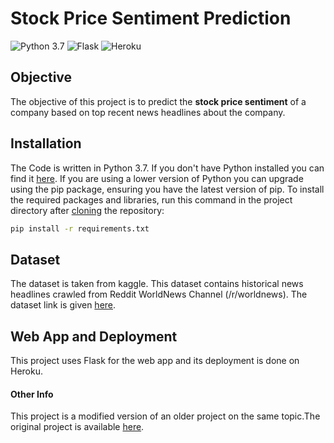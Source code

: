# Stock Price Sentiment Prediction

![Python 3.7](https://img.shields.io/badge/Pyhton-3.7-blue) ![Flask](https://img.shields.io/badge/Flask-1.1-orange) ![Heroku](https://img.shields.io/badge/Heroku-Deployment-brightgreen)

## Objective

The objective of this project is to predict the <strong>stock price sentiment</strong> of a company based on top recent news headlines about the company.

<!-- ## Live Demo

<a href="https://flight-fareprediction.herokuapp.com/">Flight Fare Predicition</a>

  ### Glimpse of the Web App
  <br>

  ![GIF](carvaluepred.gif) -->

## Installation
The Code is written in Python 3.7. If you don't have Python installed you can find it [here](https://www.python.org/downloads/). If you are using a lower version of Python you can upgrade using the pip package, ensuring you have the latest version of pip. To install the required packages and libraries, run this command in the project directory after [cloning](https://www.howtogeek.com/451360/how-to-clone-a-github-repository/) the repository:
```bash
pip install -r requirements.txt
```

<!-- ## Directory Tree 
```
├── data
├── static 
│   ├── style.css
├── templates
│   ├── index.html
│   ├── result.html
├── Flight_Fare_Prediction.ipynb
├── Procfile
├── README.md
├── app.py
├── requirements.txt
``` -->

## Dataset

The dataset is taken from kaggle. This dataset contains historical news headlines crawled from Reddit WorldNews Channel (/r/worldnews). The dataset link is given <a href="https://www.kaggle.com/aaron7sun/stocknews">here</a>.

<!-- ## Code

The code for the model, algorithms used and accuracy of the model can be found <a href="https://github.com/VarunV991/Flight-Fare-Prediction/blob/master/Flight_Fare_Prediction.ipynb">here</a>. -->

## Web App and Deployment

This project uses Flask for the web app and its deployment is done on Heroku.

#### Other Info
This project is a modified version of an older project on the same topic.The original project is available <a href="https://github.com/krishnaik06/Stock-Sentiment-Analysis">here</a>.